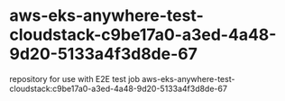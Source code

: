 # aws-eks-anywhere-test-cloudstack-c9be17a0-a3ed-4a48-9d20-5133a4f3d8de-67
repository for use with E2E test job aws-eks-anywhere-test-cloudstack:c9be17a0-a3ed-4a48-9d20-5133a4f3d8de-67
